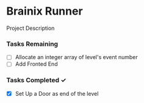 # Brainix Runner
Project Description

### Tasks Remaining
- [ ] Allocate an integer array of level's event number
- [ ] Add Fronted End  

### Tasks Completed  ✓
- [x] Set Up a Door as end of the level